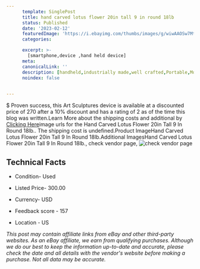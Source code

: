 ```yaml
---
      template: SinglePost
      title: hand carved lotus flower 20in tall 9 in round 18lb 
      status: Published
      date: '2023-02-12'
      featuredImage: 'https://i.ebayimg.com/thumbs/images/g/wiwAAOSw7Mtjndgf/s-l225.jpg'
      categories: 

      excerpt: >-
        [smartphone,device ,hand held device]
      meta:
      canonicalLink: ''
      description: [handheld,industrially made,well crafted,Portable,Mobile,Compact,Convenient,Lightweight,Maneuverable,Man-portable,Miniature,Carriable,Hand-held,Light,Holdable,Transportable,Mobile device,Pocket-sized,On-the-go,Wireless,Cordless,Compact size,Convenient size, smartphone,device ,hand held device]
      noindex: false

        
---
```

$
    Proven success, this Art Sculptures device is available at a discounted price of 270 after a 10% discount and has a rating of 2 as of the time this blog was written.Learn More about the shipping costs and additional by [Clicking Here](https://www.ebay.com/itm/125668753757?hash=item1d4271015d%3Ag%3AwiwAAOSw7Mtjndgf&amdata=enc%3AAQAHAAAA4BZDwzAKR8hadBMvCSI5mqHgdAWM8FdhgyI%2Bhw%2Fht3LdTAV5oXGjFSNgNCqbR%2F0lh%2BiG38b4GqOW8WUoat%2BodxjIoVEKooSR8ypY1xrzxC1UEK0IKQQcMu8bMIOKQAOEPA9ehb8YSQVmWe19yMMANy9aGoTh%2FrO73XdxMkoPe6fMDhUjG5MjB4ytY4gtdMFzx5b1PWJWN3UXOR5WZke6DSJDqAr5Zy0sZpGVGcXVlP3O25HYHB5EhH240sT68FpY%2F7gXBpCxNMNldSCxHOhTFTDEzVjNAXOtH8JNPaCtTdAf&mkevt=1&mkcid=1&mkrid=711-53200-19255-0&campid=%253CePNCampaignId%253E&customid=%253CreferenceId%253E&toolid=10049)image urls for the Hand Carved Lotus Flower 20in Tall 9 In Round 18lb.. The shipping cost is undefined.Product ImageHand Carved Lotus Flower 20in Tall 9 In Round 18lb.Additional ImagesHand Carved Lotus Flower 20in Tall 9 In Round 18lb., check vendor page, ![check vendor page](https://origin-galleryplus.ebayimg.com/ws/web/125668753757_2_0_1/225x225.jpg,https://origin-galleryplus.ebayimg.com/ws/web/125668753757_3_0_1/225x225.jpg,https://origin-galleryplus.ebayimg.com/ws/web/125668753757_4_0_1/225x225.jpg,https://origin-galleryplus.ebayimg.com/ws/web/125668753757_5_0_1/225x225.jpg,https://origin-galleryplus.ebayimg.com/ws/web/125668753757_6_0_1/225x225.jpg,https://origin-galleryplus.ebayimg.com/ws/web/125668753757_7_0_1/225x225.jpg,https://origin-galleryplus.ebayimg.com/ws/web/125668753757_8_0_1/225x225.jpg,https://origin-galleryplus.ebayimg.com/ws/web/125668753757_9_0_1/225x225.jpg,https://origin-galleryplus.ebayimg.com/ws/web/125668753757_10_0_1/225x225.jpg,https://origin-galleryplus.ebayimg.com/ws/web/125668753757_11_0_1/225x225.jpg,https://origin-galleryplus.ebayimg.com/ws/web/125668753757_12_0_1/225x225.jpg,https://origin-galleryplus.ebayimg.com/ws/web/125668753757_13_0_1/225x225.jpg,https://origin-galleryplus.ebayimg.com/ws/web/125668753757_14_0_1/225x225.jpg,https://origin-galleryplus.ebayimg.com/ws/web/125668753757_15_0_1/225x225.jpg,https://origin-galleryplus.ebayimg.com/ws/web/125668753757_16_0_1/225x225.jpg,https://origin-galleryplus.ebayimg.com/ws/web/125668753757_17_0_1/225x225.jpg,https://origin-galleryplus.ebayimg.com/ws/web/125668753757_18_0_1/225x225.jpg,https://origin-galleryplus.ebayimg.com/ws/web/125668753757_19_0_1/225x225.jpg,https://origin-galleryplus.ebayimg.com/ws/web/125668753757_20_0_1/225x225.jpg)
    
    

 ## Technical Facts 



     
      

 - Condition- Used 


      

 - Listed Price- 300.00 


      

 - Currency- USD 


      

 - Feedback score - 157 


      

 - Location - US 


      
      

 *_This post may contain affiliate links from eBay and other third-party websites. As an eBay affiliate, we earn from qualifying purchases. Although we do our best to keep the information up-to-date and accurate, please check the date and all details with the vendor's website before making a purchase. Not all data may be accurate._*



    
    
    
    
    
